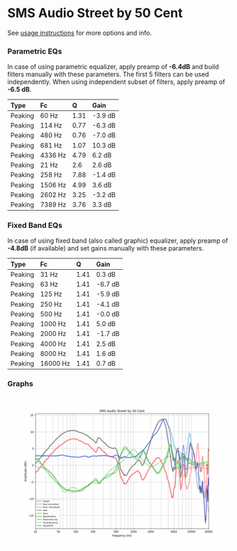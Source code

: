 # SMS Audio Street by 50 Cent
See [usage instructions](https://github.com/jaakkopasanen/AutoEq#usage) for more options and info.

### Parametric EQs
In case of using parametric equalizer, apply preamp of **-6.4dB** and build filters manually
with these parameters. The first 5 filters can be used independently.
When using independent subset of filters, apply preamp of **-6.5 dB**.

| Type    | Fc      |    Q | Gain    |
|:--------|:--------|:-----|:--------|
| Peaking | 60 Hz   | 1.31 | -3.9 dB |
| Peaking | 114 Hz  | 0.77 | -6.3 dB |
| Peaking | 480 Hz  | 0.76 | -7.0 dB |
| Peaking | 681 Hz  | 1.07 | 10.3 dB |
| Peaking | 4336 Hz | 4.79 | 6.2 dB  |
| Peaking | 21 Hz   | 2.6  | 2.6 dB  |
| Peaking | 258 Hz  | 7.88 | -1.4 dB |
| Peaking | 1506 Hz | 4.99 | 3.6 dB  |
| Peaking | 2602 Hz | 3.25 | -3.2 dB |
| Peaking | 7389 Hz | 3.76 | 3.3 dB  |

### Fixed Band EQs
In case of using fixed band (also called graphic) equalizer, apply preamp of **-4.8dB**
(if available) and set gains manually with these parameters.

| Type    | Fc       |    Q | Gain    |
|:--------|:---------|:-----|:--------|
| Peaking | 31 Hz    | 1.41 | 0.3 dB  |
| Peaking | 63 Hz    | 1.41 | -6.7 dB |
| Peaking | 125 Hz   | 1.41 | -5.9 dB |
| Peaking | 250 Hz   | 1.41 | -4.1 dB |
| Peaking | 500 Hz   | 1.41 | -0.0 dB |
| Peaking | 1000 Hz  | 1.41 | 5.0 dB  |
| Peaking | 2000 Hz  | 1.41 | -1.7 dB |
| Peaking | 4000 Hz  | 1.41 | 2.5 dB  |
| Peaking | 8000 Hz  | 1.41 | 1.6 dB  |
| Peaking | 16000 Hz | 1.41 | 0.7 dB  |

### Graphs
![](./SMS%20Audio%20Street%20by%2050%20Cent.png)